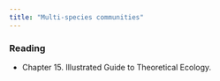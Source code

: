 ```yaml
---
title: "Multi-species communities"
---
```




### Reading

- Chapter 15. Illustrated Guide to Theoretical Ecology. 





